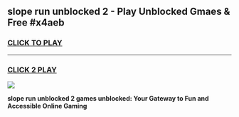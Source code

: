 
## slope run unblocked 2 - Play Unblocked Gmaes & Free #x4aeb
<h3>
<a href="https://news.freeplayer.one?title=slope_run_unblocked_2&ref=24F">CLICK TO PLAY</a></h3>
<hr>

<h3>
<a href="https://news.freeplayer.one?title=slope_run_unblocked_2&ref=24F">CLICK 2 PLAY</a>
  
</h3>

<a href="https://news.freeplayer.one?title=slope_run_unblocked_2&ref=24F/"><img src="https://clearcache.store/games.png"></a>


**slope run unblocked 2 games unblocked: Your Gateway to Fun and Accessible Online Gaming**
